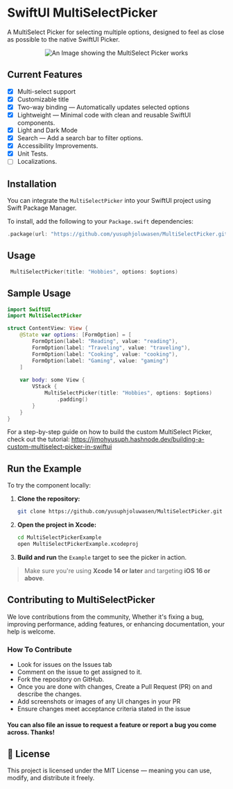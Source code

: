 # SwiftUI MultiSelectPicker

A MultiSelect Picker for selecting multiple options, designed to feel as close as possible to the native SwiftUI Picker.

<p align="center">
  <img src="https://github.com/user-attachments/assets/afbc3ec1-ec20-41d8-b950-2743c6a4cace" alt="An Image showing the MultiSelect Picker works">
</p>

## Current Features
- [x] Multi-select support
- [x] Customizable title
- [x] Two-way binding — Automatically updates selected options
- [x] Lightweight — Minimal code with clean and reusable SwiftUI components.
- [x] Light and Dark Mode 
- [x] Search — Add a search bar to filter options.
- [x] Accessibility Improvements.
- [x] Unit Tests.
- [ ] Localizations.

## Installation

You can integrate the `MultiSelectPicker` into your SwiftUI project using Swift Package Manager.

To install, add the following to your `Package.swift` dependencies:

```swift
.package(url: "https://github.com/yusuphjoluwasen/MultiSelectPicker.git", from: "1.0.0")
```

## Usage
```swift
 MultiSelectPicker(title: "Hobbies", options: $options)
```

## Sample Usage
```swift
import SwiftUI
import MultiSelectPicker

struct ContentView: View {
    @State var options: [FormOption] = [
        FormOption(label: "Reading", value: "reading"),
        FormOption(label: "Traveling", value: "traveling"),
        FormOption(label: "Cooking", value: "cooking"),
        FormOption(label: "Gaming", value: "gaming")
    ]
    
    var body: some View {
        VStack {
            MultiSelectPicker(title: "Hobbies", options: $options)
                .padding()
        }
    }
}
```

For a step-by-step guide on how to build the custom MultiSelect Picker, check out the tutorial:
https://jimohyusuph.hashnode.dev/building-a-custom-multiselect-picker-in-swiftui



## Run the Example

To try the component locally:

1. **Clone the repository:**
   ```bash
   git clone https://github.com/yusuphjoluwasen/MultiSelectPicker.git
   
2. **Open the project in Xcode:**

   ```bash
   cd MultiSelectPickerExample
   open MultiSelectPickerExample.xcodeproj

3. **Build and run** the `Example` target to see the picker in action.

> Make sure you're using **Xcode 14 or later** and targeting **iOS 16 or above**.




## Contributing to MultiSelectPicker
We love contributions from the community, Whether it's fixing a bug, improving performance, adding features, or enhancing documentation, your help is welcome.

### How To Contribute
- Look for issues on the Issues tab
- Comment on the issue to get assigned to it.
- Fork the repository on GitHub.
- Once you are done with changes, Create a Pull Request (PR) on and describe the changes.
- Add screenshots or images of any UI changes in your PR
- Ensure changes meet acceptance criteria stated in the issue

#### You can also file an issue to request a feature or report a bug you come across. Thanks!

## 📜 License
This project is licensed under the MIT License — meaning you can use, modify, and distribute it freely.



